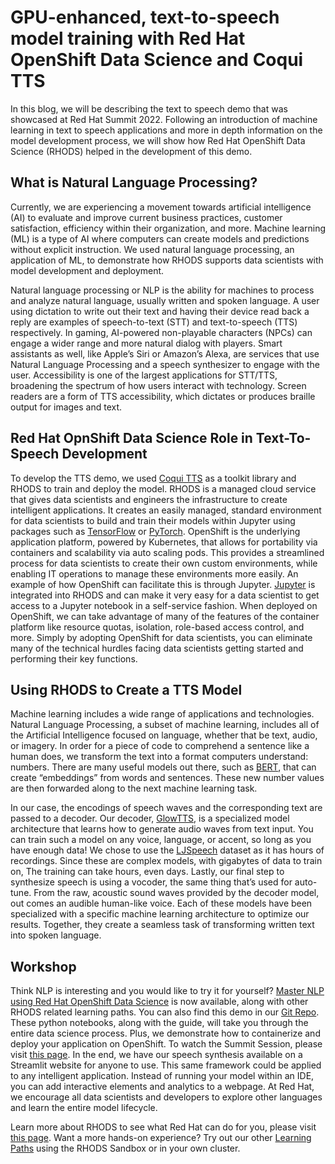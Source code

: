# GPU-enhanced, text-to-speech model training with Red Hat OpenShift Data Science and Coqui TTS

In this blog, we will be describing the text to speech demo that was showcased at Red Hat Summit 2022. Following an introduction of machine learning in text to speech applications and more in depth information on the model development process, we will show how Red Hat OpenShift Data Science (RHODS) helped in the  development of this demo. 

## What is Natural Language Processing?
Currently, we are experiencing a movement towards artificial intelligence (AI) to evaluate and improve current business practices, customer satisfaction, efficiency within their organization, and more. Machine learning (ML) is a type of AI where computers can create models and predictions without explicit instruction. We used natural language processing, an application of ML, to demonstrate how RHODS supports data scientists with model development and deployment. 

Natural language processing or NLP is the ability for machines to process and analyze natural language, usually written and spoken language. A user using dictation to write out their text and having their device read back a reply are examples of speech-to-text (STT) and text-to-speech (TTS) respectively. In gaming, AI-powered non-playable characters (NPCs) can engage a wider range and more natural dialog with players. Smart assistants as well, like Apple’s Siri or Amazon’s Alexa, are services that use Natural Language Processing and a speech synthesizer to engage with the user. Accessibility is one of the largest applications for STT/TTS, broadening the spectrum of how users interact with technology. Screen readers are a form of TTS accessibility, which dictates or produces braille output for images and text. 

## Red Hat OpnShift Data Science Role in Text-To-Speech Development
To develop the TTS demo, we used [Coqui TTS](https://coqui.ai/) as a toolkit library and RHODS to train and deploy the model. RHODS is a managed cloud service that gives data scientists and engineers the infrastructure to create intelligent applications. It creates an easily managed, standard environment for data scientists to build and train their models within Jupyter using packages such as [TensorFlow](https://www.tensorflow.org/) or [PyTorch](https://pytorch.org/). OpenShift is the underlying application platform, powered by Kubernetes, that allows for portability via containers and scalability via auto scaling pods. This provides a streamlined process for data scientists to create their own custom environments, while enabling IT operations to manage these environments more easily. An example of how OpenShift can facilitate this is through Jupyter. [Jupyter](https://jupyter.org/) is integrated into RHODS and can make it very easy for a data scientist to get access to a Jupyter notebook in a self-service fashion. When deployed on OpenShift, we can take advantage of many of the features of the container platform like resource quotas, isolation, role-based access control, and more. Simply by adopting OpenShift for data scientists, you can eliminate many of the technical hurdles facing data scientists getting started and performing their key functions.

## Using RHODS to Create a TTS Model
Machine learning includes a wide range of applications and technologies. Natural Language Processing, a subset of machine learning, includes all of the Artificial Intelligence focused on language, whether that be text, audio, or imagery. In order for a piece of code to comprehend a sentence like a human does, we transform the text into a format computers understand: numbers. There are many useful models out there, such as [BERT](https://arxiv.org/pdf/1810.04805.pdf), that can create “embeddings” from words and sentences. These new number values are then forwarded along to the next machine learning task.

In our case, the encodings of speech waves and the corresponding text are passed to a decoder. Our decoder, [GlowTTS](https://arxiv.org/abs/2005.11129), is a specialized model architecture that learns how to generate audio waves from text input. You can train such a model on any voice, language, or accent, so long as you have enough data! We chose to use the [LJSpeech](https://keithito.com/LJ-Speech-Dataset/) dataset as it has hours of recordings. Since these are complex models, with gigabytes of data to train on, The training can take hours, even days. Lastly, our final step to synthesize speech is using a vocoder, the same thing that’s used for auto-tune. From the raw, acoustic sound waves provided by the decoder model, out comes an audible human-like voice. Each of these models have been specialized with a specific machine learning architecture to optimize our results. Together, they create a seamless task of transforming written text into spoken language.

## Workshop
Think NLP is interesting and you would like to try it for yourself? [Master NLP using Red Hat OpenShift Data Science](developers.redhat.com/learn/openshift-data-science) is now available, along with other RHODS related learning paths. You can also find this demo in our [Git Repo](https://github.com/rh-aiservices-bu/text-to-speech). These python notebooks, along with the guide, will take you through the entire data science process. Plus, we demonstrate how to containerize and deploy your application on OpenShift. To watch the Summit Session, please visit [this page](https://events.experiences.redhat.com/widget/redhat/sum22/SessionCatalog22/session/1641397808557001msAh). In the end, we have our speech synthesis available on a Streamlit website for anyone to use. This same framework could be applied to any intelligent application. Instead of running your model within an IDE, you can add interactive elements and analytics to a webpage. At Red Hat, we encourage all data scientists and developers to explore other languages and learn the entire model lifecycle.

Learn more about RHODS to see what Red Hat can do for you, please visit [this page](https://www.redhat.com/en/technologies/cloud-computing/openshift/openshift-data-science). Want a more hands-on experience? Try out our other [Learning Paths](developers.redhat.com/learn/openshift-data-science) using the RHODS Sandbox or in your own cluster.


